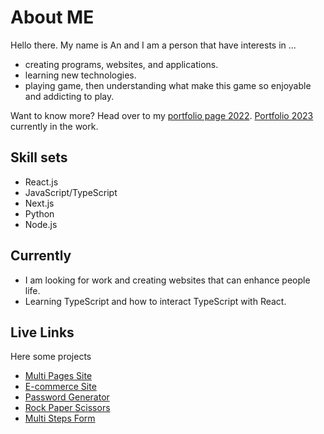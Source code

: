 # About ME

Hello there. My name is An and I am a person that have interests in ...

- creating programs, websites, and applications.
- learning new technologies.
- playing game, then understanding what make this game so enjoyable and addicting to play.
 
 Want to know more? 
 Head over to my [portfolio page 2022](https://antran1245.github.io/portfolio-2022/).
 [Portfolio 2023](https://antran1245.github.io/portfolio-2023/) currently in the work.
 
## Skill sets

- React.js
- JavaScript/TypeScript
- Next.js
- Python
- Node.js
 
## Currently

- I am looking for work and creating websites that can enhance people life.
- Learning TypeScript and how to interact TypeScript with React.

## Live Links

Here some projects

- [Multi Pages Site](https://designo-multi-page-ochre.vercel.app/)
- [E-commerce Site](https://antran1245.github.io/audiophile-ecommerce/#/audiophile-ecommerce/)
- [Password Generator](https://antran1245.github.io/password-generator/)
- [Rock Paper Scissors](https://antran1245.github.io/rock-paper-scissors/)
- [Multi Steps Form](https://antran1245.github.io/multi-step-form/)
